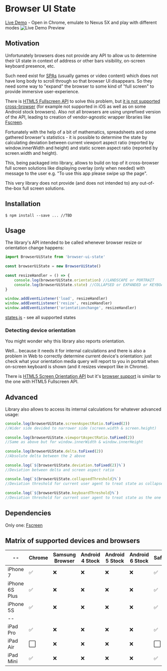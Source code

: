# Browser UI State
[Live Demo](https://thebit.github.io/browser-ui-state/) - Open in Chrome, emulate to Nexus 5X and play with 
different modes
![Live Demo Preview](https://i.gyazo.com/ab08ba53bceb0ee8f53e2029236e0308.gif)

## Motivation
Unfortunately browsers does not provide any API to allow us to determine their UI state in context of 
address or other bars visibility, on-screen keyboard presence, etc.

Such need exist for [SPAs](https://en.wikipedia.org/wiki/Single-page_application) (usually games or 
video content) which does not have long body to scroll through so that browser UI disappears. 
So they need some way to "expand" the browser to some kind of "full screen" to provide immersive user-experience. 

There is [HTML5 Fullscreen API](https://developer.mozilla.org/en-US/docs/Web/API/Fullscreen_API) to solve 
this problem, but [it is not supported cross-browser](http://caniuse.com/#feat=fullscreen) (for example 
not supported in iOS as well as on some Android stock browsers). Also not all browsers are using unprefixed version of the API, 
leading to creation of vendor-agnostic wrapper libraries like [Fscreen](https://github.com/rafrex/fscreen).

Fortunately with the help of a bit of mathematics, spreadsheets and some gathered browser's statistics - 
it is possible to determine the state by calculating deviation between current viewport aspect ratio 
(reported by window.innerWidth and height) and static screen aspect ratio (reported by screen.width and height).

This, being packaged into library, allows to build on top of it cross-browser full screen solutions like 
displaying overlay (only when needed) with message to the user e.g. "To use this app please swipe up the page".

This very library does not provide (and does not intended to) any out-of-the-box full screen solutions.

## Installation
```shell
$ npm install --save ... //TBD
```

## Usage
The library's API intended to be called whenever browser resize or orientation change happens:

```javascript
import BrowserUiState from 'browser-ui-state'
  
const browserUiState = new BrowserUiState()
  
const resizeHandler = () => {
    console.log(browserUiState.orientation) //LANDSCAPE or PORTRAIT
    console.log(browserUiState.state) //COLLAPSED or EXPANDED or KEYBOARD or other, see states.js below
}
  
window.addEventListener('load', resizeHandler)
window.addEventListener('resize', resizeHandler)
window.addEventListener('orientationchange', resizeHandler)
```
[states.js](https://github.com/TheBit/browser-ui-state/blob/master/src/browser-ui-state/state-providers/states.js) - 
see all supported states

### Detecting device orientation
You might wonder why this library also reports orientation.

Well... because it needs it for internal calculations and there is also a problem in Web to 
correctly determine current device's orientation: just check what your orientation media query
will report to you in portrait when on-screen keyboard is shown (and it resizes viewport like in Chrome).

There is [HTML5 Screen Orientation API](https://developer.mozilla.org/en/docs/Web/API/Screen/orientation) 
but it's [browser support](http://caniuse.com/#feat=screen-orientation) is similar to the one with HTML5 Fullscreen API.

## Advanced
Library also allows to access its internal calculations for whatever advanced usage:
```javascript
console.log(browserUiState.screenAspectRatio.toFixed(2))
//Wider side devided to narrower side (screen.width & screen.height)
  
console.log(browserUiState.viewportAspectRatio.toFixed(2))
//Same as above but for window.innerWidth & window.innerHeight
  
console.log(browserUiState.delta.toFixed(2))
//Absolute delta between the 2 above
  
console.log(`${browserUiState.deviation.toFixed(2)}%`)
//Deviation between delta and screen aspect ratio
  
console.log(`${browserUiState.collapsedThreshold}%`)
//Deviation threshold for current user agent to treat state as collapsed (with address bar visible)
  
console.log(`${browserUiState.keyboardThreshold}%`)
//Deviation threshold for current user agent to treat state as the one when on-screen keyboard is visible
```

## Dependencies
Only one: [Fscreen](https://github.com/rafrex/fscreen)

## Matrix of supported devices and browsers
-- | Chrome | Samsung Browser | Android 4 Stock | Android 5 Stock | Android 6 Stock | Safari | UC
------------ | ------------- | -------------- | ------------- | -------------- | ------------- | -------------- | ------------- 
iPhone 7 | :white_check_mark: | :x: | :x: | :x: | :x: | :white_check_mark: | :x:
iPhone 6S Plus | :white_check_mark: | :x: | :x: | :x: | :x: | :white_check_mark: | :x:
iPhone 5S | :white_check_mark: | :x: | :x: | :x: | :x: | :white_check_mark: | :x:
-- | | | | | | | | 
iPad Pro | :white_check_mark: | :x: | :x: | :x: | :x: | :white_check_mark: | :x:
iPad Air | :white_large_square: | :x: | :x: | :x: | :x: | :white_large_square: | :x:
iPad Mini | :white_check_mark: | :x: | :x: | :x: | :x: | :white_check_mark: | :x: